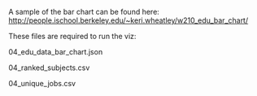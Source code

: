 A sample of the bar chart can be found here: http://people.ischool.berkeley.edu/~keri.wheatley/w210_edu_bar_chart/

These files are required to run the viz:

04_edu_data_bar_chart.json

04_ranked_subjects.csv

04_unique_jobs.csv
